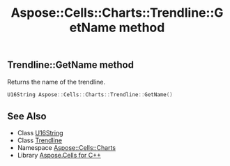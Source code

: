 ﻿---
title: Aspose::Cells::Charts::Trendline::GetName method
linktitle: GetName
second_title: Aspose.Cells for C++ API Reference
description: 'Aspose::Cells::Charts::Trendline::GetName method. Returns the name of the trendline in C++.'
type: docs
weight: 900
url: /cpp/aspose.cells.charts/trendline/getname/
---
## Trendline::GetName method


Returns the name of the trendline.

```cpp
U16String Aspose::Cells::Charts::Trendline::GetName()
```

## See Also

* Class [U16String](../../../aspose.cells/u16string/)
* Class [Trendline](../)
* Namespace [Aspose::Cells::Charts](../../)
* Library [Aspose.Cells for C++](../../../)
